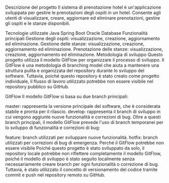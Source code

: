 Descrizione del progetto
Il sistema di prenotazione hotel è un'applicazione sviluppata per gestire le prenotazioni degli ospiti in un hotel. Consente agli utenti di visualizzare, creare, aggiornare ed eliminare prenotazioni, gestire gli ospiti e le stanze disponibili.

Tecnologie utilizzate
Java
Spring Boot
Oracle Database
Funzionalità principali
Gestione degli ospiti: visualizzazione, creazione, aggiornamento ed eliminazione.
Gestione delle stanze: visualizzazione, creazione, aggiornamento ed eliminazione.
Prenotazione delle stanze: visualizzazione, creazione, aggiornamento ed eliminazione.
Metodologia di sviluppo
Questo progetto utilizza il modello GitFlow per organizzare il processo di sviluppo. Il GitFlow è una metodologia di branching model che aiuta a mantenere una struttura pulita e organizzata del repository durante lo sviluppo del software. Tuttavia, poiché questo repository è stato creato come progetto individuale, il flusso di lavoro utilizzato potrebbe non essere visibile nel repository pubblico su GitHub.

GitFlow
Il modello GitFlow si basa su due branch principali:

master: rappresenta la versione principale del software, che è considerata stabile e pronta per il rilascio.
develop: rappresenta il branch di sviluppo in cui vengono aggiunte nuove funzionalità e correzioni di bug.
Oltre a questi branch principali, il modello GitFlow prevede l'uso di branch temporanei per lo sviluppo di funzionalità e correzioni di bug:

feature: branch utilizzati per sviluppare nuove funzionalità.
hotfix: branch utilizzati per correzioni di bug di emergenza.
Perché il GitFlow potrebbe non essere visibile
Poiché questo progetto è stato sviluppato da solo, il repository locale potrebbe non riflettere completamente il modello GitFlow, poiché il modello di sviluppo è stato seguito localmente senza necessariamente creare branch per ogni funzionalità o correzione di bug. Tuttavia, è stato utilizzato il concetto di versionamento del codice tramite commit e push nel repository remoto su GitHub.
